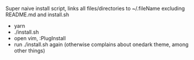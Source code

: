 Super naive install script, links all files/directories to ~/.fileName
excluding README.md and install.sh

* yarn
* ./install.sh
* open vim, :PlugInstall
* run ./install.sh again (otherwise complains about onedark theme, among other things)
